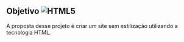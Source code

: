 ## Objetivo ![HTML5](https://img.shields.io/badge/HTML5-E34F26?style=for-the-badge&logo=html5&logoColor=white)
A proposta desse projeto é criar um site sem estilização utilizando a tecnologia HTML. 

